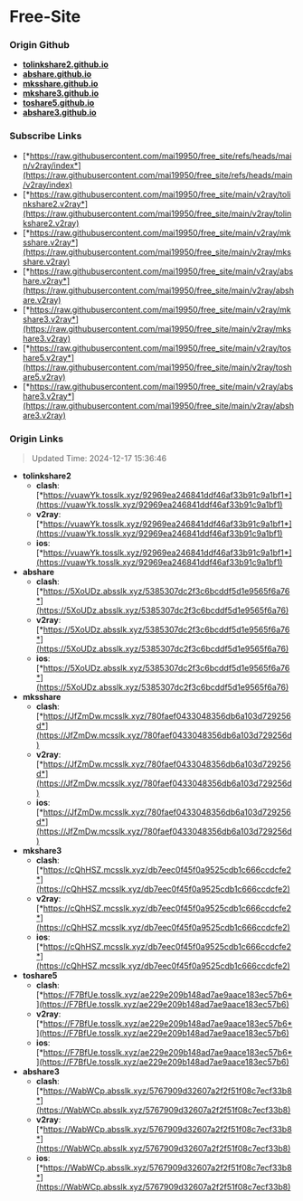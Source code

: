 # Free-Site

### Origin Github

- [**tolinkshare2.github.io**](https://github.com/tolinkshare2/tolinkshare2.github.io)
- [**abshare.github.io**](https://github.com/abshare/abshare.github.io)
- [**mksshare.github.io**](https://github.com/mksshare/mksshare.github.io)
- [**mkshare3.github.io**](https://github.com/mkshare3/mkshare3.github.io)
- [**toshare5.github.io**](https://github.com/toshare5/toshare5.github.io)
- [**abshare3.github.io**](https://github.com/abshare3/abshare3.github.io)

### Subscribe Links

- [*https://raw.githubusercontent.com/mai19950/free_site/refs/heads/main/v2ray/index*](https://raw.githubusercontent.com/mai19950/free_site/refs/heads/main/v2ray/index)
- [*https://raw.githubusercontent.com/mai19950/free_site/main/v2ray/tolinkshare2.v2ray*](https://raw.githubusercontent.com/mai19950/free_site/main/v2ray/tolinkshare2.v2ray)
- [*https://raw.githubusercontent.com/mai19950/free_site/main/v2ray/mksshare.v2ray*](https://raw.githubusercontent.com/mai19950/free_site/main/v2ray/mksshare.v2ray)
- [*https://raw.githubusercontent.com/mai19950/free_site/main/v2ray/abshare.v2ray*](https://raw.githubusercontent.com/mai19950/free_site/main/v2ray/abshare.v2ray)
- [*https://raw.githubusercontent.com/mai19950/free_site/main/v2ray/mkshare3.v2ray*](https://raw.githubusercontent.com/mai19950/free_site/main/v2ray/mkshare3.v2ray)
- [*https://raw.githubusercontent.com/mai19950/free_site/main/v2ray/toshare5.v2ray*](https://raw.githubusercontent.com/mai19950/free_site/main/v2ray/toshare5.v2ray)
- [*https://raw.githubusercontent.com/mai19950/free_site/main/v2ray/abshare3.v2ray*](https://raw.githubusercontent.com/mai19950/free_site/main/v2ray/abshare3.v2ray)

### Origin Links

> Updated Time: 2024-12-17 15:36:46

- **tolinkshare2**
  - **clash**: [*https://vuawYk.tosslk.xyz/92969ea246841ddf46af33b91c9a1bf1*](https://vuawYk.tosslk.xyz/92969ea246841ddf46af33b91c9a1bf1)
  - **v2ray**: [*https://vuawYk.tosslk.xyz/92969ea246841ddf46af33b91c9a1bf1*](https://vuawYk.tosslk.xyz/92969ea246841ddf46af33b91c9a1bf1)
  - **ios**: [*https://vuawYk.tosslk.xyz/92969ea246841ddf46af33b91c9a1bf1*](https://vuawYk.tosslk.xyz/92969ea246841ddf46af33b91c9a1bf1)
- **abshare**
  - **clash**: [*https://5XoUDz.absslk.xyz/5385307dc2f3c6bcddf5d1e9565f6a76*](https://5XoUDz.absslk.xyz/5385307dc2f3c6bcddf5d1e9565f6a76)
  - **v2ray**: [*https://5XoUDz.absslk.xyz/5385307dc2f3c6bcddf5d1e9565f6a76*](https://5XoUDz.absslk.xyz/5385307dc2f3c6bcddf5d1e9565f6a76)
  - **ios**: [*https://5XoUDz.absslk.xyz/5385307dc2f3c6bcddf5d1e9565f6a76*](https://5XoUDz.absslk.xyz/5385307dc2f3c6bcddf5d1e9565f6a76)
- **mksshare**
  - **clash**: [*https://JfZmDw.mcsslk.xyz/780faef0433048356db6a103d729256d*](https://JfZmDw.mcsslk.xyz/780faef0433048356db6a103d729256d)
  - **v2ray**: [*https://JfZmDw.mcsslk.xyz/780faef0433048356db6a103d729256d*](https://JfZmDw.mcsslk.xyz/780faef0433048356db6a103d729256d)
  - **ios**: [*https://JfZmDw.mcsslk.xyz/780faef0433048356db6a103d729256d*](https://JfZmDw.mcsslk.xyz/780faef0433048356db6a103d729256d)
- **mkshare3**
  - **clash**: [*https://cQhHSZ.mcsslk.xyz/db7eec0f45f0a9525cdb1c666ccdcfe2*](https://cQhHSZ.mcsslk.xyz/db7eec0f45f0a9525cdb1c666ccdcfe2)
  - **v2ray**: [*https://cQhHSZ.mcsslk.xyz/db7eec0f45f0a9525cdb1c666ccdcfe2*](https://cQhHSZ.mcsslk.xyz/db7eec0f45f0a9525cdb1c666ccdcfe2)
  - **ios**: [*https://cQhHSZ.mcsslk.xyz/db7eec0f45f0a9525cdb1c666ccdcfe2*](https://cQhHSZ.mcsslk.xyz/db7eec0f45f0a9525cdb1c666ccdcfe2)
- **toshare5**
  - **clash**: [*https://F7BfUe.tosslk.xyz/ae229e209b148ad7ae9aace183ec57b6*](https://F7BfUe.tosslk.xyz/ae229e209b148ad7ae9aace183ec57b6)
  - **v2ray**: [*https://F7BfUe.tosslk.xyz/ae229e209b148ad7ae9aace183ec57b6*](https://F7BfUe.tosslk.xyz/ae229e209b148ad7ae9aace183ec57b6)
  - **ios**: [*https://F7BfUe.tosslk.xyz/ae229e209b148ad7ae9aace183ec57b6*](https://F7BfUe.tosslk.xyz/ae229e209b148ad7ae9aace183ec57b6)
- **abshare3**
  - **clash**: [*https://WabWCp.absslk.xyz/5767909d32607a2f2f51f08c7ecf33b8*](https://WabWCp.absslk.xyz/5767909d32607a2f2f51f08c7ecf33b8)
  - **v2ray**: [*https://WabWCp.absslk.xyz/5767909d32607a2f2f51f08c7ecf33b8*](https://WabWCp.absslk.xyz/5767909d32607a2f2f51f08c7ecf33b8)
  - **ios**: [*https://WabWCp.absslk.xyz/5767909d32607a2f2f51f08c7ecf33b8*](https://WabWCp.absslk.xyz/5767909d32607a2f2f51f08c7ecf33b8)
